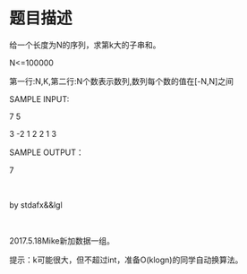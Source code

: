 # 题目描述


<p>
给一个长度为N的序列，求第k大的子串和。
</p>
<p>
N&lt;=100000
</p>
<p>
第一行:N,K,第二行:N个数表示数列,数列每个数的值在[-N,N]之间
</p>
<p>
SAMPLE INPUT:
</p>
<p>
7 5
</p>
<p>
3 -2 1 2 2 1 3
</p>
<p>
SAMPLE OUTPUT：
</p>
<p>
7
</p>
<p>
<br/>
</p>
<p>
by stdafx&amp;&amp;lgl
</p>
<p>
<br/>
</p>
<p>
2017.5.18Mike新加数据一组。
</p>
<p>
提示：k可能很大，但不超过int，准备O(klogn)的同学自动换算法。
</p>
